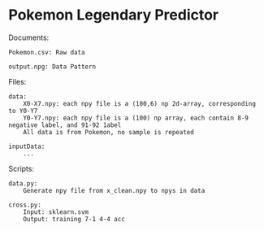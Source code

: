 # Pokemon Legendary Predictor

Documents:

    Pokemon.csv: Raw data

    output.npg: Data Pattern

Files:

    data:
        X0-X7.npy: each npy file is a (100,6) np 2d-array, corresponding to Y0-Y7
        Y0-Y7.npy: each npy file is a (100) np array, each contain 8-9 negative label, and 91-92 1abel
        All data is from Pokemon, no sample is repeated

    inputData:
        ...


Scripts:

    data.py:
        Generate npy file from x_clean.npy to npys in data

    cross.py:
        Input: sklearn.svm
        Output: training 7-1 4-4 acc
